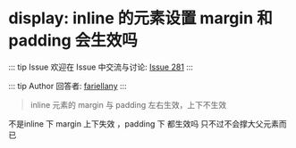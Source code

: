 # display: inline 的元素设置 margin 和 padding 会生效吗



::: tip Issue 
 欢迎在 Issue 中交流与讨论: [Issue 281](https://github.com/shfshanyue/Daily-Question/issues/281) 
:::

::: tip Author 
回答者: [fariellany](https://github.com/fariellany) 
:::

> inline 元素的 margin 与 padding 左右生效，上下不生效

不是inline 下 margin 上下失效 ，padding 下 都生效吗 只不过不会撑大父元素而已 